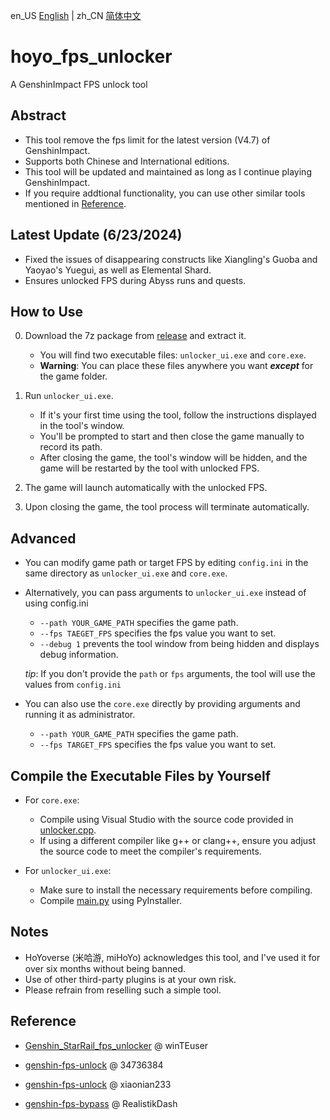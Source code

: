 en_US [English](./README.md) | zh_CN [简体中文](./README_CN.md)

# hoyo_fps_unlocker
A GenshinImpact FPS unlock tool

## Abstract

- This tool remove the fps limit for the latest version (V4.7) of GenshinImpact.
- Supports both Chinese and International editions.
- This tool will be updated and maintained as long as I continue playing GenshinImpact.
- If you require addtional functionality, you can use other similar tools mentioned in [Reference](#reference).

## Latest Update (6/23/2024)

- Fixed the issues of disappearing constructs like Xiangling's Guoba and Yaoyao's Yuegui, as well as Elemental Shard.
- Ensures unlocked FPS during Abyss runs and quests.

## How to Use

0. Download the 7z package from [release](https://github.com/JosephJostar0/hoyo_fps_unlocker/releases) and extract it.
    - You will find two executable files: `unlocker_ui.exe` and `core.exe`.
    - **Warning**: You can place these files anywhere you want ***except*** for the game folder.

1. Run `unlocker_ui.exe`. 
    - If it's your first time using the tool, follow the instructions displayed in the tool's window.
    - You'll be prompted to start and then close the game manually to record its path.
    - After closing the game, the tool's window will be hidden, and the game will be restarted by the tool with unlocked FPS.

2. The game will launch automatically with the unlocked FPS.

3. Upon closing the game, the tool process will terminate automatically.

## Advanced

- You can modify game path or target FPS by editing `config.ini` in the same directory as `unlocker_ui.exe` and `core.exe`.

- Alternatively, you can pass arguments to `unlocker_ui.exe` instead of using config.ini
    - `--path YOUR_GAME_PATH` specifies the game path.
    - `--fps TAEGET_FPS` specifies the fps value you want to set.
    - `--debug 1` prevents the tool window from being hidden and displays debug information. 

    *tip*: If you don't provide the `path` or `fps` arguments, the tool will use the values from `config.ini`

- You can also use the `core.exe` directly by providing arguments and running it as administrator.
    - `--path YOUR_GAME_PATH` specifies the game path.
    - `--fps TARGET_FPS` specifies the fps value you want to set.

## Compile the Executable Files by Yourself

- For `core.exe`:  
    - Compile using Visual Studio with the source code provided in [unlocker.cpp](./fps_unlocker/unlocker.cpp).
    - If using a different compiler like g++ or clang++, ensure you adjust the source code to meet the compiler's requirements.

- For `unlocker_ui.exe`:  
    - Make sure to install the necessary requirements before compiling.
    - Compile [main.py](./fps_unlocker/main.py) using PyInstaller.

## Notes

- HoYoverse (米哈游, miHoYo) acknowledges this tool, and I've used it for over six months without being banned.
- Use of other third-party plugins is at your own risk.
- Please refrain from reselling such a simple tool.

## Reference

- [Genshin_StarRail_fps_unlocker](https://github.com/winTEuser/Genshin_StarRail_fps_unlocker) @ winTEuser

- [genshin-fps-unlock](https://github.com/34736384/genshin-fps-unlock) @ 34736384

- [genshin-fps-unlock](https://github.com/xiaonian233/genshin-fps-unlock) @ xiaonian233

- [genshin-fps-bypass](https://github.com/RealistikDash/genshin-fps-bypass/tree/main) @ RealistikDash
